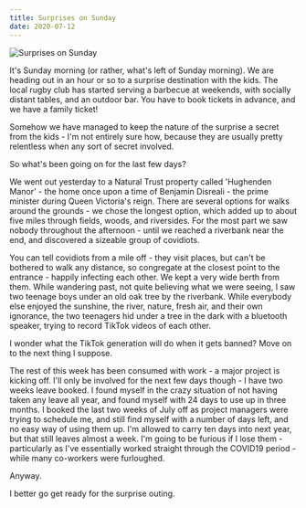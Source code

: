 ```yaml
---
title: Surprises on Sunday
date: 2020-07-12
---
```


![Surprises on Sunday](https://source.unsplash.com/X6cChncECA8/1600x900)

It's Sunday morning (or rather, what's left of Sunday morning). We are heading out in an hour or so to a surprise destination with the kids. The local rugby club has started serving a barbecue at weekends, with socially distant tables, and an outdoor bar. You have to book tickets in advance, and we have a family ticket!

Somehow we have managed to keep the nature of the surprise a secret from the kids - I'm not entirely sure how, because they are usually pretty relentless when any sort of secret involved.

So what's been going on for the last few days?

We went out yesterday to a Natural Trust property called 'Hughenden Manor' - the home once upon a time of Benjamin Disreali - the prime minister during Queen Victoria's reign. There are several options for walks around the grounds - we chose the longest option, which added up to about five miles through fields, woods, and riversides. For the most part we saw nobody throughout the afternoon - until we reached a riverbank near the end, and discovered a sizeable group of covidiots.

You can tell covidiots from a mile off - they visit places, but can't be bothered to walk any distance, so congregate at the closest point to the entrance - happily infecting each other. We kept a very wide berth from them. While wandering past, not quite believing what we were seeing, I saw two teenage boys under an old oak tree by the riverbank. While everybody else enjoyed the sunshine, the river, nature, fresh air, and their own ignorance, the two teenagers hid under a tree in the dark with a bluetooth speaker, trying to record TikTok videos of each other.

I wonder what the TikTok generation will do when it gets banned? Move on to the next thing I suppose.

The rest of this week has been consumed with work - a major project is kicking off. I'll only be involved for the next few days though - I have two weeks leave booked. I found myself in the crazy situation of not having taken any leave all year, and found myself with 24 days to use up in three months. I booked the last two weeks of July off as project managers were trying to schedule me, and still find myself with a number of days left, and no easy way of using them up. I'm allowed to carry ten days into next year, but that still leaves almost a week. I'm going to be furious if I lose them - particularly as I've essentially worked straight through the COVID19 period - while many co-workers were furloughed.

Anyway.

I better go get ready for the surprise outing.
